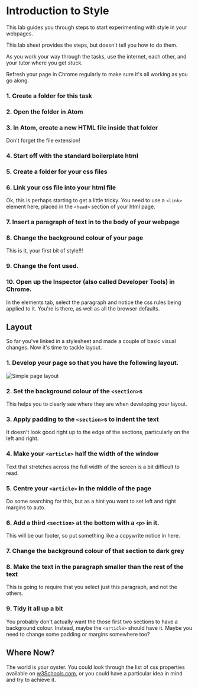 # Introduction to Style

This lab guides you through steps to start experimenting with style in your webpages.

This lab sheet provides the steps, but doesn't tell you how to do them.  

As you work your way through the tasks, use the internet, each other, and your tutor where you get stuck.

Refresh your page in Chrome regularly to make sure it's all working as you go along.

### 1. Create a folder for this task

### 2. Open the folder in Atom

### 3. In Atom, create a new HTML file inside that folder
Don't forget the file extension!

### 4. Start off with the standard boilerplate html

### 5. Create a folder for your css files

### 6. Link your css file into your html file
Ok, this is perhaps starting to get a little tricky. You need to use a `<link>` element here, placed in the `<head>` section of your html page.

### 7. Insert a paragraph of text in to the body of your webpage

### 8. Change the background colour of your page
This is it, your first bit of style!!!

### 9. Change the font used.

### 10. Open up the Inspector (also called Developer Tools) in Chrome.
In the elements tab, select the paragraph and notice the css rules being applied to it. You're is there, as well as all the browser defaults.

## Layout
So far you've linked in a stylesheet and made a couple of basic visual changes. Now it's time to tackle layout.

### 1. Develop your page so that you have the following layout.

![Simple page layout](https://thomcorah.github.io/dmu-multimedia/resources/simpleLayout.png)

### 2. Set the background colour of the `<section>`s
This helps you to clearly see where they are when developing your layout.

### 3. Apply padding to the `<section>`s to indent the text
It doesn't look good right up to the edge of the sections, particularly on the left and right.

### 4. Make your `<article>` half the width of the window
Text that stretches across the full width of the screen is a bit difficult to read.

### 5. Centre your `<article>` in the middle of the page
Do some searching for this, but as a hint you want to set left and right margins to auto.

### 6. Add a third `<section>` at the bottom with a `<p>` in it.
This will be our footer, so put something like a copywrite notice in here.

### 7. Change the background colour of that section to dark grey

### 8. Make the text in the paragraph smaller than the rest of the text
This is going to require that you select just this paragraph, and not the others.

### 9. Tidy it all up a bit
You probably don't actually want the those first two sections to have a background colour. Instead, maybe the `<article>` should have it. Maybe you need to change some padding or margins somewhere too?

## Where Now?
The world is your oyster. You could look through the list of css properties available on [w3Schools.com](https://www.w3schools.com/cssref/default.asp), or you could have a particular idea in mind and try to achieve it. 
